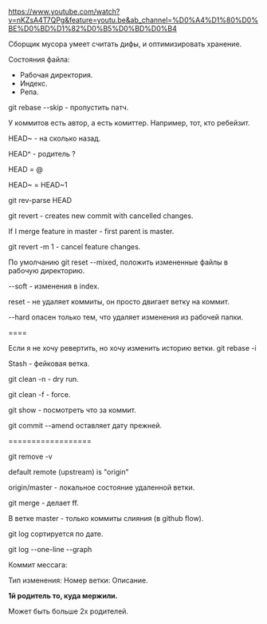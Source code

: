 https://www.youtube.com/watch?v=nKZsA4T7QPg&feature=youtu.be&ab_channel=%D0%A4%D1%80%D0%BE%D0%BD%D1%82%D0%B5%D0%BD%D0%B4

Сборщик мусора умеет считать дифы, и оптимизировать хранение.

Состояния файла:

* Рабочая директория.
* Индекс.
* Репа.

git rebase --skip - пропустить патч.


У коммитов есть автор, а есть комиттер. Например, тот, кто ребейзит.


HEAD~ - на сколько назад.

HEAD^ - родитель ?

HEAD = @

HEAD~ = HEAD~1

git rev-parse HEAD

git revert - creates new commit with cancelled changes.

If I merge feature in master - first parent is master.

git revert -m 1 - cancel feature changes.

По умолчанию git reset --mixed, положить измененные файлы в рабочую директорию.

--soft - изменения в index.

reset - не удаляет коммиты, он просто двигает ветку на коммит.

--hard опасен только тем, что удаляет изменения из рабочей папки.

====

Если я не хочу ревертить, но хочу изменить историю ветки.
git rebase -i

Stash - фейковая ветка.

git clean -n - dry run.

git clean -f - force.

git show - посмотреть что за коммит.

git commit --amend оставляет дату прежней.

==================

git remove -v

default remote (upstream) is "origin"

origin/master - локальное состояние удаленной ветки.

git merge - делает ff.

В ветке master - только коммиты слияния (в github flow).

git log сортируется по дате.

git log --one-line --graph

Коммит мессага:

Тип изменения: Номер ветки: Описание.

**1й родитель то, куда мержили.**

Может быть больше 2х родителей.













